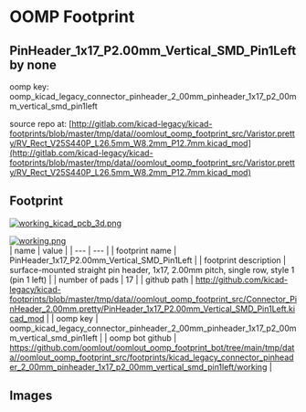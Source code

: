 # OOMP Footprint  
## PinHeader_1x17_P2.00mm_Vertical_SMD_Pin1Left  by none  
  
oomp key: oomp_kicad_legacy_connector_pinheader_2_00mm_pinheader_1x17_p2_00mm_vertical_smd_pin1left  
  
source repo at: [http://gitlab.com/kicad-legacy/kicad-footprints/blob/master/tmp/data//oomlout_oomp_footprint_src/Varistor.pretty/RV_Rect_V25S440P_L26.5mm_W8.2mm_P12.7mm.kicad_mod](http://gitlab.com/kicad-legacy/kicad-footprints/blob/master/tmp/data//oomlout_oomp_footprint_src/Varistor.pretty/RV_Rect_V25S440P_L26.5mm_W8.2mm_P12.7mm.kicad_mod)  
## Footprint  
  
[![working_kicad_pcb_3d.png](working_kicad_pcb_3d_600.png)](working_kicad_pcb_3d.png)  
  
[![working.png](working_600.png)](working.png)  
| name | value | 
| --- | --- | 
| footprint name | PinHeader_1x17_P2.00mm_Vertical_SMD_Pin1Left | 
| footprint description | surface-mounted straight pin header, 1x17, 2.00mm pitch, single row, style 1 (pin 1 left) | 
| number of pads | 17 | 
| github path | http://github.com/kicad-legacy/kicad-footprints/blob/master/tmp/data//oomlout_oomp_footprint_src/Connector_PinHeader_2.00mm.pretty/PinHeader_1x17_P2.00mm_Vertical_SMD_Pin1Left.kicad_mod | 
| oomp key | oomp_kicad_legacy_connector_pinheader_2_00mm_pinheader_1x17_p2_00mm_vertical_smd_pin1left | 
| oomp bot github | https://github.com/oomlout/oomlout_oomp_footprint_bot/tree/main/tmp/data//oomlout_oomp_footprint_src/footprints/kicad_legacy_connector_pinheader_2_00mm_pinheader_1x17_p2_00mm_vertical_smd_pin1left/working | 
## Images  
